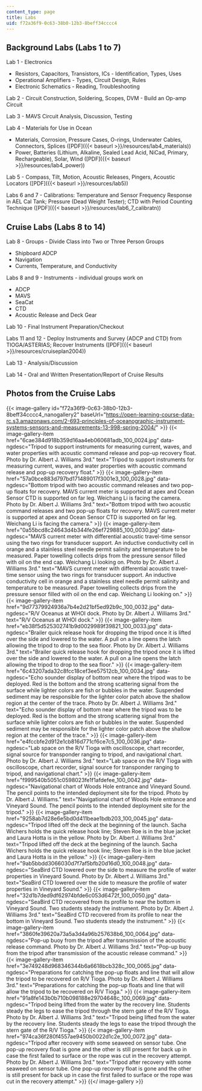 ```yaml
---
content_type: page
title: Labs
uid: f72a36f9-0c63-38b0-12b3-8beff34cccc4
---
```


Background Labs (Labs 1 to 7)
-----------------------------

Lab 1 - Electronics

*   Resistors, Capacitors, Transistors, ICs - Identification, Types, Uses
*   Operational Amplifiers - Types, Circuit Design, Rules
*   Electronic Schematics - Reading, Troubleshooting

Lab 2 - Circuit Construction, Soldering, Scopes, DVM - Build an Op-amp Circuit

Lab 3 - MAVS Circuit Analysis, Discussion, Testing

Lab 4 - Materials for Use in Ocean

*   Materials, Corrosion, Pressure Cases, O-rings, Underwater Cables, Connectors, Splices ([PDF]({{< baseurl >}}/resources/lab4_materials))
*   Power, Batteries (Lithium, Alkaline, Sealed Lead Acid, NiCad, Primary, Rechargeable), Solar, Wind ([PDF]({{< baseurl >}}/resources/lab4_power))

Lab 5 - Compass, Tilt, Motion, Acoustic Releases, Pingers, Acoustic Locators ([PDF]({{< baseurl >}}/resources/lab5))

Labs 6 and 7 - Calibrations: Temperature and Sensor Frequency Response in AEL Cal Tank; Pressure (Dead Weight Tester); CTD with Period Counting Technique ([PDF]({{< baseurl >}}/resources/lab6_7_calibratn))

Cruise Labs (Labs 8 to 14)
--------------------------

Lab 8 - Groups - Divide Class into Two or Three Person Groups

*   Shipboard ADCP
*   Navigation
*   Currents, Temperature, and Conductivity

Labs 8 and 9 - Instruments - individual groups work on

*   ADCP
*   MAVS
*   SeaCat
*   CTD
*   Acoustic Release and Deck Gear

Lab 10 - Final Instrument Preparation/Checkout

Labs 11 and 12 - Deploy Instruments and Survey (ADCP and CTD) from TIOGA/ASTERIAS; Recover Instruments ([PDF]({{< baseurl >}}/resources/cruiseplan2004))

Lab 13 - Analysis/Discussion

Lab 14 - Oral and Written Presentation/Report of Cruise Results

Photos from the Cruise Labs
---------------------------
{{< image-gallery id="f72a36f9-0c63-38b0-12b3-8beff34cccc4_nanogallery2" baseUrl="https://open-learning-course-data-rc.s3.amazonaws.com/2-693-principles-of-oceanographic-instrument-systems-sensors-and-measurements-13-998-spring-2004/" >}}
{{< image-gallery-item href="6cae384d918b359d16aa4eb060681adb_100_0024.jpg" data-ngdesc="Tripod to support instruments for measuring current, waves, and water properties with acoustic command release and pop-up recovery float. Photo by Dr. Albert J. Williams 3rd." text="Tripod to support instruments for measuring current, waves, and water properties with acoustic command release and pop-up recovery float." >}}
{{< image-gallery-item href="57a0bce883d797bd171489017f3001e3_100_0028.jpg" data-ngdesc="Bottom tripod with two acoustic command releases and two pop-up floats for recovery. MAVS current meter is supported at apex and Ocean Sensor CTD is supported on far leg. Weichang Li is facing the camera. Photo by Dr. Albert J. Williams 3rd." text="Bottom tripod with two acoustic command releases and two pop-up floats for recovery. MAVS current meter is supported at apex and Ocean Sensor CTD is supported on far leg. Weichang Li is facing the camera." >}}
{{< image-gallery-item href="0a55bcd8c24643d4b344fe26ef729885_100_0030.jpg" data-ngdesc="MAVS current meter with differential acoustic travel-time sensor using the two rings for transducer support. An inductive conductivity cell in orange and a stainless steel needle permit salinity and temperature to be measured. Paper towelling collects drips from the pressure sensor filled with oil on the end cap. Weichang Li looking on. Photo by Dr. Albert J. Williams 3rd." text="MAVS current meter with differential acoustic travel-time sensor using the two rings for transducer support. An inductive conductivity cell in orange and a stainless steel needle permit salinity and temperature to be measured. Paper towelling collects drips from the pressure sensor filled with oil on the end cap. Weichang Li looking on." >}}
{{< image-gallery-item href="9d77379924936a7b4e2d21bf5ed92b9c_100_0032.jpg" data-ngdesc="R/V Oceanus at WHOI dock. Photo by Dr. Albert J. Williams 3rd." text="R/V Oceanus at WHOI dock." >}}
{{< image-gallery-item href="eb38f5d525302741b9d0029989f39821_100_0033.jpg" data-ngdesc="Brailer quick release hook for dropping the tripod once it is lifted over the side and lowered to the water. A pull on a line opens the latch allowing the tripod to drop to the sea floor. Photo by Dr. Albert J. Williams 3rd." text="Brailer quick release hook for dropping the tripod once it is lifted over the side and lowered to the water. A pull on a line opens the latch allowing the tripod to drop to the sea floor." >}}
{{< image-gallery-item href="6c43207ada32c8fcc18cef3ee57512cb_100_0034.jpg" data-ngdesc="Echo sounder display of bottom near where the tripod was to be deployed. Red is the bottom and the strong scattering signal from the surface while lighter colors are fish or bubbles in the water. Suspended sediment may be responsible for the lighter color patch above the shallow region at the center of the trace. Photo by Dr. Albert J. Williams 3rd." text="Echo sounder display of bottom near where the tripod was to be deployed. Red is the bottom and the strong scattering signal from the surface while lighter colors are fish or bubbles in the water. Suspended sediment may be responsible for the lighter color patch above the shallow region at the center of the trace." >}}
{{< image-gallery-item href="e4fccbfe2d912e1cb816d771cf6ce7c5_100_0036.jpg" data-ngdesc="Lab space on the R/V Tioga with oscilloscope, chart recorder, signal source for transponder ranging to tripod, and navigational chart. Photo by Dr. Albert J. Williams 3rd." text="Lab space on the R/V Tioga with oscilloscope, chart recorder, signal source for transponder ranging to tripod, and navigational chart." >}}
{{< image-gallery-item href="f999540b5051c0598023fe1f1afdefee_100_0042.jpg" data-ngdesc="Navigational chart of Woods Hole entrance and Vineyard Sound. The pencil points to the intended deployment site for the tripod. Photo by Dr. Albert J. Williams." text="Navigational chart of Woods Hole entrance and Vineyard Sound. The pencil points to the intended deployment site for the tripod." >}}
{{< image-gallery-item href="9258ab7d28e6e5bd0d411beae1bdb203_100_0045.jpg" data-ngdesc="Tripod lifted off the deck at the beginning of the launch. Sacha Wichers holds the quick release hook line; Steven Roe is in the blue jacket and Laura Hotta is in the yellow. Photo by Dr. Albert J. Williams 3rd." text="Tripod lifted off the deck at the beginning of the launch. Sacha Wichers holds the quick release hook line; Steven Roe is in the blue jacket and Laura Hotta is in the yellow." >}}
{{< image-gallery-item href="9ab5bbdd3066030d7f7af5bfb20d16d0_100_0048.jpg" data-ngdesc="SeaBird CTD lowered over the side to measure the profile of water properties in Vineyard Sound. Photo by Dr. Albert J. Williams 3rd." text="SeaBird CTD lowered over the side to measure the profile of water properties in Vineyard Sound." >}}
{{< image-gallery-item href="32d1b7ded9df62974bfde6c053d6472f_100_0050.jpg" data-ngdesc="SeaBird CTD recovered from its profile to near the bottom in Vineyard Sound. Two students steady the instrument. Photo by Dr. Albert J. Williams 3rd." text="SeaBird CTD recovered from its profile to near the bottom in Vineyard Sound. Two students steady the instrument." >}}
{{< image-gallery-item href="3860fe39620a73a5a3d4a96b257638b6_100_0064.jpg" data-ngdesc="Pop-up buoy from the tripod after transmission of the acoustic release command. Photo by Dr. Albert J. Williams 3rd." text="Pop-up buoy from the tripod after transmission of the acoustic release command." >}}
{{< image-gallery-item href="3e749248d968346344b6a6618bcb328c_100_0065.jpg" data-ngdesc="Preparations for catching the pop-up floats and line that will allow the tripod to be recovered on R/V Tioga. Photo by Dr. Albert J. Williams 3rd." text="Preparations for catching the pop-up floats and line that will allow the tripod to be recovered on R/V Tioga." >}}
{{< image-gallery-item href="91a8fe143b0b710b098188e29704648c_100_0069.jpg" data-ngdesc="Tripod being lifted from the water by the recovery line. Students steady the legs to ease the tripod through the stern gate of the R/V Tioga. Photo by Dr. Albert J. Williams 3rd." text="Tripod being lifted from the water by the recovery line. Students steady the legs to ease the tripod through the stern gate of the R/V Tioga." >}}
{{< image-gallery-item href="974ca36f280f4557ae9450b0022d1c2e_100_0072.jpg" data-ngdesc="Tripod after recovery with some seaweed on sensor tube. One pop-up recovery float is gone and the other is still present for back up in case the first failed to surface or the rope was cut in the recovery attempt. Photo by Dr. Albert J. Williams 3rd." text="Tripod after recovery with some seaweed on sensor tube. One pop-up recovery float is gone and the other is still present for back up in case the first failed to surface or the rope was cut in the recovery attempt." >}}
{{</ image-gallery >}}
